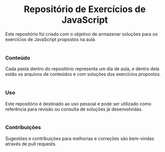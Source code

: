 
<h1 align="center">Repositório de Exercícios de JavaScript</h1>
Este repositório foi criado com o objetivo de armazenar soluções para os exercícios de JavaScript propostos na aula.
<br><br>

### Conteúdo
Cada pasta dentro do repositório representa um dia de aula, e dentro dela estão os arquivos de conteúdos e com soluções dos exercícios propostos.
<br><br>

### Uso
Este repositório é destinado ao uso pessoal e pode ser utilizado como referência para revisão ou consulta de soluções já desenvolvidas.
<br><br>

### Contribuições
Sugestões e contribuições para melhorias e correções são bem-vindas através de pull requests.
